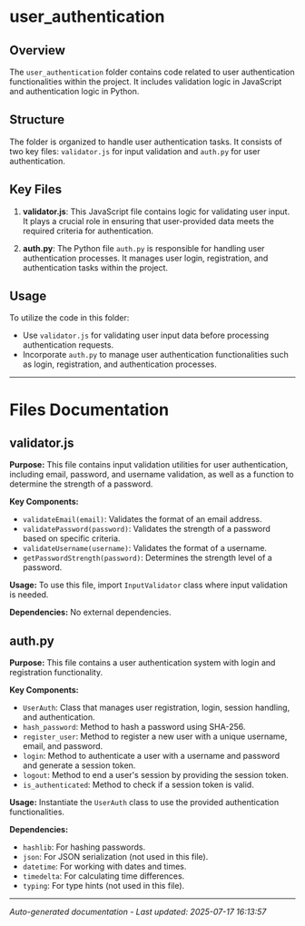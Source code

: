 # user_authentication

## Overview
The `user_authentication` folder contains code related to user authentication functionalities within the project. It includes validation logic in JavaScript and authentication logic in Python.

## Structure
The folder is organized to handle user authentication tasks. It consists of two key files: `validator.js` for input validation and `auth.py` for user authentication.

## Key Files
1. **validator.js**: This JavaScript file contains logic for validating user input. It plays a crucial role in ensuring that user-provided data meets the required criteria for authentication.
   
2. **auth.py**: The Python file `auth.py` is responsible for handling user authentication processes. It manages user login, registration, and authentication tasks within the project.

## Usage
To utilize the code in this folder:
- Use `validator.js` for validating user input data before processing authentication requests.
- Incorporate `auth.py` to manage user authentication functionalities such as login, registration, and authentication processes.

---

# Files Documentation

## validator.js

**Purpose:** This file contains input validation utilities for user authentication, including email, password, and username validation, as well as a function to determine the strength of a password.

**Key Components:**
- `validateEmail(email)`: Validates the format of an email address.
- `validatePassword(password)`: Validates the strength of a password based on specific criteria.
- `validateUsername(username)`: Validates the format of a username.
- `getPasswordStrength(password)`: Determines the strength level of a password.

**Usage:** To use this file, import `InputValidator` class where input validation is needed.

**Dependencies:** No external dependencies.

## auth.py

**Purpose:** This file contains a user authentication system with login and registration functionality.

**Key Components:**
- `UserAuth`: Class that manages user registration, login, session handling, and authentication.
- `hash_password`: Method to hash a password using SHA-256.
- `register_user`: Method to register a new user with a unique username, email, and password.
- `login`: Method to authenticate a user with a username and password and generate a session token.
- `logout`: Method to end a user's session by providing the session token.
- `is_authenticated`: Method to check if a session token is valid.

**Usage:** Instantiate the `UserAuth` class to use the provided authentication functionalities.

**Dependencies:**
- `hashlib`: For hashing passwords.
- `json`: For JSON serialization (not used in this file).
- `datetime`: For working with dates and times.
- `timedelta`: For calculating time differences.
- `typing`: For type hints (not used in this file).

---
*Auto-generated documentation - Last updated: 2025-07-17 16:13:57*
